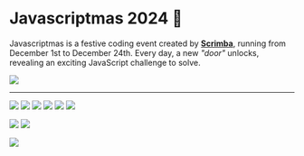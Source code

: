 # Javascriptmas 2024 🎄

Javascriptmas is a festive coding event created by [**Scrimba**](https://scrimba.com/home), running from December 1st to December 24th. Every day, a new *"door"* unlocks, revealing an exciting JavaScript challenge to solve.

![](./assets/images/hero.avif)

***

[![](./assets/covers/day-01.avif)](./day-01/README.md)
[![](./assets/covers/day-02.avif)](./day-02/README.md)
[![](./assets/covers/day-03.avif)](./day-03/README.md)
[![](./assets/covers/day-04.avif)](./day-04/README.md)
[![](./assets/covers/day-05.avif)](./day-05/README.md)
[![](./assets/covers/day-06.avif)](./day-06/README.md)
<!--  -->
[![](./assets/covers/day-09.avif)](./day-09/README.md)
[![](./assets/covers/day-10.avif)](./day-10/README.md)


[![](./assets/covers/day-15.avif)](./day-15/README.md) <!-- ✅ -->

